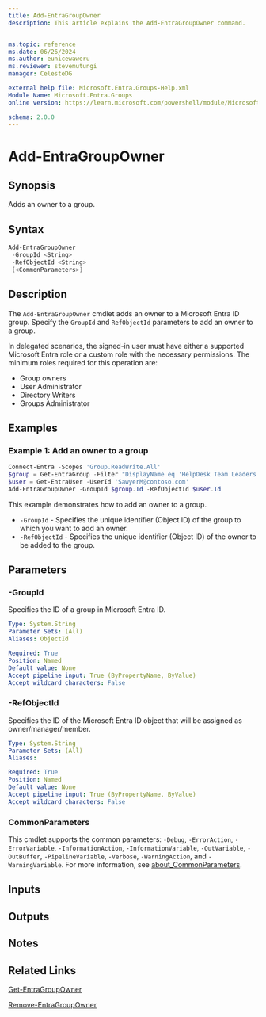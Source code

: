 ```yaml
---
title: Add-EntraGroupOwner
description: This article explains the Add-EntraGroupOwner command.


ms.topic: reference
ms.date: 06/26/2024
ms.author: eunicewaweru
ms.reviewer: stevemutungi
manager: CelesteDG

external help file: Microsoft.Entra.Groups-Help.xml
Module Name: Microsoft.Entra.Groups
online version: https://learn.microsoft.com/powershell/module/Microsoft.Entra.Groups/Add-EntraGroupOwner

schema: 2.0.0
---
```


# Add-EntraGroupOwner

## Synopsis

Adds an owner to a group.

## Syntax

```powershell
Add-EntraGroupOwner
 -GroupId <String>
 -RefObjectId <String>
 [<CommonParameters>]
```

## Description

The `Add-EntraGroupOwner` cmdlet adds an owner to a Microsoft Entra ID group. Specify the `GroupId` and `RefObjectId` parameters to add an owner to a group.

In delegated scenarios, the signed-in user must have either a supported Microsoft Entra role or a custom role with the necessary permissions. The minimum roles required for this operation are:

- Group owners
- User Administrator
- Directory Writers
- Groups Administrator

## Examples

### Example 1: Add an owner to a group

```powershell
Connect-Entra -Scopes 'Group.ReadWrite.All'
$group = Get-EntraGroup -Filter "DisplayName eq 'HelpDesk Team Leaders'"
$user = Get-EntraUser -UserId 'SawyerM@contoso.com'
Add-EntraGroupOwner -GroupId $group.Id -RefObjectId $user.Id
```

This example demonstrates how to add an owner to a group.

- `-GroupId` - Specifies the unique identifier (Object ID) of the group to which you want to add an owner.
- `-RefObjectId` - Specifies the unique identifier (Object ID) of the owner to be added to the group.

## Parameters

### -GroupId

Specifies the ID of a group in Microsoft Entra ID.

```yaml
Type: System.String
Parameter Sets: (All)
Aliases: ObjectId 

Required: True
Position: Named
Default value: None
Accept pipeline input: True (ByPropertyName, ByValue)
Accept wildcard characters: False
```

### -RefObjectId

Specifies the ID of the Microsoft Entra ID object that will be assigned as owner/manager/member.

```yaml
Type: System.String
Parameter Sets: (All)
Aliases:

Required: True
Position: Named
Default value: None
Accept pipeline input: True (ByPropertyName, ByValue)
Accept wildcard characters: False
```

### CommonParameters

This cmdlet supports the common parameters: `-Debug`, `-ErrorAction`, `-ErrorVariable`, `-InformationAction`, `-InformationVariable`, `-OutVariable`, `-OutBuffer`, `-PipelineVariable`, `-Verbose`, `-WarningAction`, and `-WarningVariable`. For more information, see [about_CommonParameters](https://go.microsoft.com/fwlink/?LinkID=113216).

## Inputs

## Outputs

## Notes

## Related Links

[Get-EntraGroupOwner](Get-EntraGroupOwner.md)

[Remove-EntraGroupOwner](Remove-EntraGroupOwner.md)

